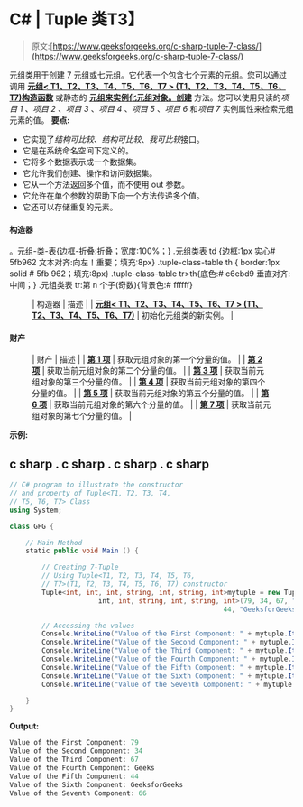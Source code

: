 # C# | Tuple <t1>类</t1>T3】

> 原文:[https://www.geeksforgeeks.org/c-sharp-tuple-7-class/](https://www.geeksforgeeks.org/c-sharp-tuple-7-class/)

元组<t1 t2="" t3="" t4="" t5="" t6="" t7="">类用于创建 7 元组或七元组。它代表一个包含七个元素的元组。您可以通过调用 [**元组< T1、T2、T3、T4、T5、T6、T7 > (T1、T2、T3、T4、T5、T6、T7)构造函数**](https://www.geeksforgeeks.org/how-to-create-7-tuple-or-septuple-in-c-sharp/#Using%20Tuple%3CT1,T2,T3,T4,T5,T6,T7%3E(T1,%20T2,%20T3,%20T4,%20T5,%20T6,%20T7)%20Constructor) 或静态的 [**元组来实例化元组<t1 t2="" t3="" t4="" t5="" t6="" t7="">对象。创建</t1>**](https://www.geeksforgeeks.org/how-to-create-7-tuple-or-septuple-in-c-sharp/#Using%20the%20Create%20method) 方法。您可以使用只读的*项目 1* 、*项目 2* 、*项目 3* 、*项目 4* 、*项目 5* 、*项目 6* 和*项目 7* 实例属性来检索元组元素的值。
**要点:**</t1>

*   它实现了*结构可比较*、*结构可比较*、*我可比较*接口。
*   它是在系统命名空间下定义的。
*   它将多个数据表示成一个数据集。
*   它允许我们创建、操作和访问数据集。
*   它从一个方法返回多个值，而不使用 out 参数。
*   它允许在单个参数的帮助下向一个方法传递多个值。
*   它还可以存储重复的元素。

#### 构造器

。元组-类-表{边框-折叠:折叠；宽度:100%；} .元组类表 td {边框:1px 实心# 5fb962 文本对齐:向左！重要；填充:8px} .tuple-class-table th { border:1px solid # 5fb 962；填充:8px} .tuple-class-table tr>th{底色:# c6ebd9 垂直对齐:中间；} .元组类表 tr:第 n 个子(奇数){背景色:# ffffff}

<figure class="table">

| 构造器 | 描述 |
| [**元组< T1、T2、T3、T4、T5、T6、T7 > (T1、T2、T3、T4、T5、T6、T7)**](https://www.geeksforgeeks.org/how-to-create-7-tuple-or-septuple-in-c-sharp/#Using%20Tuple%3CT1,T2,T3,T4,T5,T6,T7%3E(T1,%20T2,%20T3,%20T4,%20T5,%20T6,%20T7)%20Constructor) | 初始化元组<t1 t2="" t3="" t4="" t5="" t6="" t7="">类的新实例。</t1> |

</figure>

#### 财产

<figure class="table">

| 财产 | 描述 |
| [**第 1 项**](https://www.geeksforgeeks.org/c-sharp-how-to-get-first-element-of-the-tuple/) | 获取元组<t1 t2="" t3="" t4="" t5="" t6="" t7="">对象的第一个分量的值。</t1> |
| [**第 2 项**](https://www.geeksforgeeks.org/c-sharp-how-to-get-second-element-of-the-tuple/) | 获取当前元组<t1 t2="" t3="" t4="" t5="" t6="" t7="">对象的第二个分量的值。</t1> |
| [**第 3 项**](https://www.geeksforgeeks.org/c-sharp-how-to-get-third-element-of-the-tuple/) | 获取当前元组<t1 t2="" t3="" t4="" t5="" t6="" t7="">对象的第三个分量的值。</t1> |
| [**第 4 项**](https://www.geeksforgeeks.org/c-sharp-how-to-get-fourth-element-of-the-tuple/) | 获取当前元组<t1 t2="" t3="" t4="" t5="" t6="" t7="">对象的第四个分量的值。</t1> |
| [**第 5 项**](https://www.geeksforgeeks.org/c-sharp-sharp-how-to-get-fifth-element-of-the-tuple/) | 获取当前元组<t1 t2="" t3="" t4="" t5="" t6="" t7="">对象的第五个分量的值。</t1> |
| [**第 6 项**](https://www.geeksforgeeks.org/c-sharp-sharp-how-to-get-sixth-element-of-the-tuple/) | 获取当前元组<t1 t2="" t3="" t4="" t5="" t6="" t7="">对象的第六个分量的值。</t1> |
| [**第 7 项**](https://www.geeksforgeeks.org/c-sharp-how-to-get-seventh-element-of-the-tuple/) | 获取当前元组<t1 t2="" t3="" t4="" t5="" t6="" t7="">对象的第七个分量的值。</t1> |

</figure>

**示例:**

## c sharp . c sharp . c sharp . c sharp

```cs
// C# program to illustrate the constructor
// and property of Tuple<T1, T2, T3, T4,
// T5, T6, T7> Class
using System;

class GFG {

    // Main Method
    static public void Main () {

        // Creating 7-Tuple
        // Using Tuple<T1, T2, T3, T4, T5, T6,
        // T7>(T1, T2, T3, T4, T5, T6, T7) constructor
        Tuple<int, int, int, string, int, string, int>mytuple = new Tuple<int,
                      int, int, string, int, string, int>(79, 34, 67, "Geeks",
                                                     44, "GeeksforGeeks", 66);

        // Accessing the values
        Console.WriteLine("Value of the First Component: " + mytuple.Item1);
        Console.WriteLine("Value of the Second Component: " + mytuple.Item2);
        Console.WriteLine("Value of the Third Component: " + mytuple.Item3);
        Console.WriteLine("Value of the Fourth Component: " + mytuple.Item4);
        Console.WriteLine("Value of the Fifth Component: " + mytuple.Item5);
        Console.WriteLine("Value of the Sixth Component: " + mytuple.Item6);
        Console.WriteLine("Value of the Seventh Component: " + mytuple.Item7);

    }
}
```

**Output:** 

```cs
Value of the First Component: 79
Value of the Second Component: 34
Value of the Third Component: 67
Value of the Fourth Component: Geeks
Value of the Fifth Component: 44
Value of the Sixth Component: GeeksforGeeks
Value of the Seventh Component: 66
```